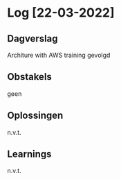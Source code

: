 # Log [22-03-2022]

## Dagverslag
Architure with AWS training gevolgd

## Obstakels
geen

## Oplossingen
n.v.t.

## Learnings
n.v.t.